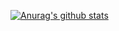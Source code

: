 [![Anurag's github stats](https://github-readme-stats.vercel.app/api?username=Lelouche01)](https://github.com/anuraghazra/github-readme-stats)

